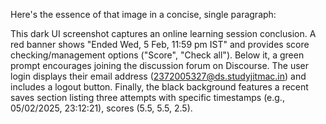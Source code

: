 Here's the essence of that image in a concise, single paragraph:

This dark UI screenshot captures an online learning session conclusion. A red banner shows "Ended Wed, 5 Feb, 11:59 pm IST" and provides score checking/management options ("Score", "Check all"). Below it, a green prompt encourages joining the discussion forum on Discourse. The user login displays their email address (2372005327@ds.studyjitmac.in) and includes a logout button. Finally, the black background features a recent saves section listing three attempts with specific timestamps (e.g., 05/02/2025, 23:12:21), scores (5.5, 5.5, 2.5).